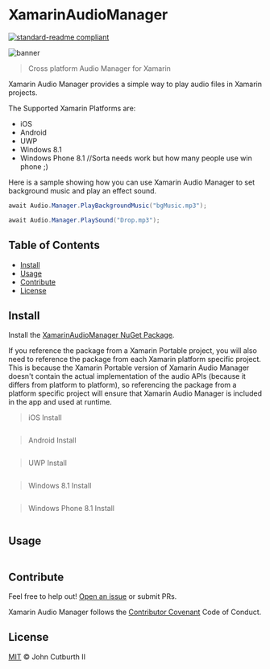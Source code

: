# XamarinAudioManager

[![standard-readme compliant](https://img.shields.io/badge/readme%20style-standard-brightgreen.svg?style=flat-square)](https://github.com/RichardLitt/standard-readme)

![banner](https://github.com/jcphlux/XamarinAudioManager/blob/master/Images/XamarinAudio_Small.png)

> Cross platform Audio Manager for Xamarin

Xamarin Audio Manager provides a simple way to play audio files in Xamarin projects.

The Supported Xamarin Platforms are:
- iOS
- Android
- UWP
- Windows 8.1
- Windows Phone 8.1 //Sorta needs work but how many people use win phone ;)

Here is a sample showing how you can use Xamarin Audio Manager to set background music and play an effect sound.

```C#
await Audio.Manager.PlayBackgroundMusic("bgMusic.mp3");

await Audio.Manager.PlaySound("Drop.mp3");
```

## Table of Contents

- [Install](#install)
- [Usage](#usage)
- [Contribute](#contribute)
- [License](#license)

## Install

Install the [XamarinAudioManager NuGet Package](https://www.nuget.org/packages/XamarinAudioManager).

If you reference the package from a Xamarin Portable project, you will also need to reference the package from each Xamarin platform specific project. This is because the Xamarin Portable version of Xamarin Audio Manager doesn't contain the actual implementation of the audio APIs (because it differs from platform to platform), so referencing the package from a platform specific project will ensure that Xamarin Audio Manager is included in the app and used at runtime.

> iOS Install
```

```

> Android Install
```

```

> UWP Install
```

```

> Windows 8.1 Install
```

```

> Windows Phone 8.1 Install
```

```

## Usage

```
```

## Contribute

Feel free to help out! [Open an issue](https://github.com/jcphlux/XamarinAudioManager/issues/new) or submit PRs.

Xamarin Audio Manager follows the [Contributor Covenant](https://github.com/jcphlux/XamarinAudioManager/blob/master/CODEOFCONDUCT.md) Code of Conduct.

## License

[MIT](https://github.com/jcphlux/XamarinAudioManager/blob/master/LICENSE) © John Cutburth II
